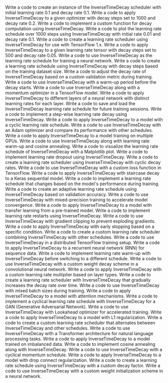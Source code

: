 Write a code to create an instance of the InverseTimeDecay scheduler with initial learning rate 0.1 and decay rate 0.1.
Write a code to apply InverseTimeDecay to a given optimizer with decay steps set to 1000 and decay rate 0.2.
Write a code to implement a custom function for decay computation using InverseTimeDecay.
Write a code to plot the learning rate schedule over 1000 steps using InverseTimeDecay with initial rate 0.01 and decay rate 0.1.
Write a code to create a learning rate scheduler using InverseTimeDecay for use with TensorFlow 1.x.
Write a code to apply InverseTimeDecay to a given learning rate tensor with decay steps set to 500 and decay rate 0.05.
Write a code to use InverseTimeDecay as the learning rate schedule for training a neural network.
Write a code to create a learning rate schedule using InverseTimeDecay with decay steps based on the training dataset size.
Write a code to adjust the decay rate of InverseTimeDecay based on a custom validation metric during training.
Write a code to use InverseTimeDecay with a warm-up period before the decay starts.
Write a code to use InverseTimeDecay along with a momentum optimizer in a TensorFlow model.
Write a code to apply InverseTimeDecay to different layers of a neural network with distinct learning rates for each layer.
Write a code to save and load the InverseTimeDecay learning rate schedule for future training sessions.
Write a code to implement a step-wise learning rate decay using InverseTimeDecay.
Write a code to apply InverseTimeDecay to a model with a cyclic learning rate schedule.
Write a code to use InverseTimeDecay with an Adam optimizer and compare its performance with other schedules.
Write a code to apply InverseTimeDecay to a model training on multiple GPUs.
Write a code to use InverseTimeDecay along with learning rate warm-up and cosine annealing.
Write a code to visualize the learning rate schedule of InverseTimeDecay with a Matplotlib plot.
Write a code to implement learning rate dropout using InverseTimeDecay.
Write a code to create a learning rate scheduler using InverseTimeDecay with cyclic decay rates.
Write a code to use InverseTimeDecay with a custom loss function in TensorFlow.
Write a code to apply InverseTimeDecay with staircase decay to a Keras sequential model.
Write a code to implement a learning rate schedule that changes based on the model's performance during training.
Write a code to create an adaptive learning rate schedule using InverseTimeDecay based on validation accuracy.
Write a code to use InverseTimeDecay with mixed-precision training to accelerate model convergence.
Write a code to apply InverseTimeDecay to a model with transfer learning from a pre-trained model.
Write a code to implement learning rate restarts using InverseTimeDecay.
Write a code to use InverseTimeDecay with gradient clipping to prevent exploding gradients.
Write a code to apply InverseTimeDecay with early stopping based on a specific condition.
Write a code to create a custom learning rate scheduler combining InverseTimeDecay with other schedules.
Write a code to use InverseTimeDecay in a distributed TensorFlow training setup.
Write a code to apply InverseTimeDecay to a recurrent neural network (RNN) for sequence data.
Write a code to implement learning rate warm-up with InverseTimeDecay before switching to a different schedule.
Write a code to use InverseTimeDecay with a custom weight decay scheme in a convolutional neural network.
Write a code to apply InverseTimeDecay with a custom learning rate multiplier based on layer types.
Write a code to create a learning rate scheduler with InverseTimeDecay that gradually increases the decay rate over time.
Write a code to use InverseTimeDecay with mixed batch sizes during training.
Write a code to apply InverseTimeDecay to a model with attention mechanisms.
Write a code to implement a cyclical learning rate schedule with InverseTimeDecay for a GAN (Generative Adversarial Network).
Write a code to use InverseTimeDecay with Lookahead optimizer for accelerated training.
Write a code to apply InverseTimeDecay to a model with L1 regularization.
Write a code to create a custom learning rate scheduler that alternates between InverseTimeDecay and other schedules.
Write a code to use InverseTimeDecay with a Transformer architecture for natural language processing tasks.
Write a code to apply InverseTimeDecay to a model trained on imbalanced data.
Write a code to implement cosine annealing along with InverseTimeDecay.
Write a code to use InverseTimeDecay with a cyclical momentum schedule.
Write a code to apply InverseTimeDecay to a model with drop connect regularization.
Write a code to create a learning rate schedule using InverseTimeDecay with a custom decay factor.
Write a code to use InverseTimeDecay with a custom weight initialization scheme in a neural network.